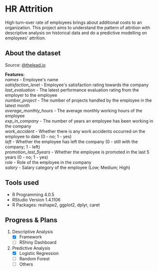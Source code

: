 # HR Attrition
High turn-over rate of employees brings about additional costs to an organization. This project aims to understand the pattern of attrition with descriptive analysis on historical data and do a predictive modelling on employees' attrition.

## About the dataset
Source: [@thelead.io](https://github.com/theleadio/datascience_demo/blob/master/HR_dataset.csv)

**Features:**  
*names* - Employee's name  
*satisfaction_level* - Employee's satisfaction rating towards the company  
*last_evaluation* - The latest performance evaluation rating from the employer to the employee  
*number_project* - The number of projects handled by the employee in the latest month  
*average_monthly_hours* - The average monthly working hours of the employee  
*exp_in_company* - The number of years an employee has been working in the company  
*work_accident* - Whether there is any work accidents occurred on the employee to date (0 - no; 1 - yes)  
*left* - Whether the employee has left the company (0 - still with the company; 1 - left)  
*promotion_last_5years* - Whether the employee is promoted in the last 5 years (0 - no; 1 - yes)  
*role* - Role of the employee in the company  
*salary* - Salary category of the employee (Low; Medium; High)

## Tools used
* R Programming 4.0.5
* RStudio Version 1.4.1106
* R Packages: reshape2, ggplot2, dplyr, caret

## Progress & Plans
1. Descriptive Analysis
   -  [x] Framework
   -  [ ] RShiny Dashboard
1. Predictive Analysis
   -  [x] Logistic Regression
   -  [ ] Random Forest
   -  [ ] Others
